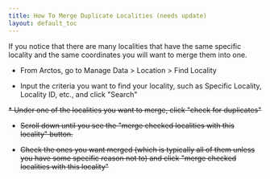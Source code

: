 ```yaml
---
title: How To Merge Duplicate Localities (needs update)
layout: default_toc
---
```


If you notice that there are many localities that have the same specific locality and the same coordinates you will want to merge them into one.

* From Arctos, go to Manage Data > Location > Find Locality

* Input the criteria you want to find your locality, such as Specific Locality, Locality ID, etc., and click "Search"

<s>* Under one of the localities you want to merge, click "check for duplicates"

* Scroll down until you see the "merge checked localities with this locality" button.

* Check the ones you want merged (which is typically all of them unless you have some specific reason not to) and click "merge checked localities with this locality"</s>
